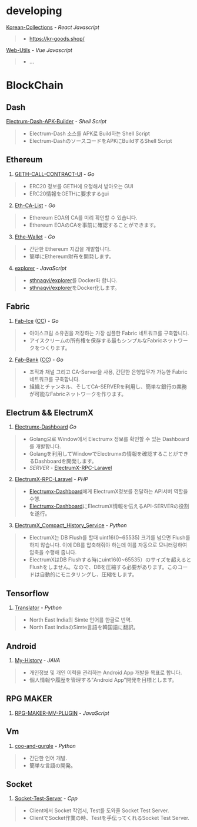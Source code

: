 developing
=============

[Korean-Collections](https://github.com/Kioryu/Korean-Collections) - *React* *Javascript*
> * https://kr-goods.shop/

[Web-Utils]() - *Vue* *Javascript*
> * ...

BlockChain
=============

Dash
-------------
[Electrum-Dash-APK-Builder](https://github.com/Kioryu/Electrum-Dash-APK-Builder) - *Shell Script*
> * Electrum-Dash 소스를 APK로 Build하는 Shell Script
> * Electrum-DashのソースコードをAPKにBuildするShell Script

Ethereum
-------------
1. [GETH-CALL-CONTRACT-UI](https://github.com/Kioryu/GETH-CALL-CONTRACT-UI) - *Go*
> * ERC20 정보를 GETH에 요청해서 받아오는 GUI
> * ERC20情報をGETHに要求するgui

2. [Eth-CA-List](https://github.com/Kioryu/Eth-CA-List) - *Go*
> * Ethereum EOA의 CA를 미리 확인할 수 있습니다.
> * Ethereum EOAのCAを事前に確認することができます。

3. [Ethe-Wallet](https://github.com/Kioryu/Ethe-Wallet) - *Go*
> * 간단한 Ethereum 지갑을 개발합니다.
> * 簡単にEthereum財布を開発します。

4. [explorer](https://github.com/Kioryu/explorer) - *JavaScript*
> * [sthnaqvi/explorer](https://github.com/sthnaqvi/explorer)를 Docker화 합니다.
> * [sthnaqvi/explorer](https://github.com/sthnaqvi/explorer)をDocker化します。


Fabric
-------------
1. [Fab-Ice](https://github.com/Kioryu/fabric-samples/tree/release-1.4/Fab-Ice) ([CC](https://github.com/Kioryu/fabric-samples/blob/release-1.4/chaincode/Fab-Ice/fabice.go)) - *Go*
> * 아이스크림 소유권을 저장하는 가장 심플한 Fabric 네트워크를 구축합니다.
> * アイスクリームの所有権を保存する最もシンプルなFabricネットワークをつくります。

2. [Fab-Bank](https://github.com/Kioryu/fabric-samples/tree/release-1.4/Fab-Bank) ([CC](https://github.com/Kioryu/fabric-samples/blob/release-1.4/chaincode/Fab-Bank/fabbank.go)) - *Go*
> * 조직과 채널 그리고 CA-Server을 사용, 간단한 은행업무가 가능한 Fabric 네트워크를 구축합니다.
> * 組織とチャンネル、そしてCA-SERVERを利用し、簡単な銀行の業務が可能なFabricネットワークを作ります。


Electrum && ElectrumX
-------------
1. [Electrumx-Dashboard](https://github.com/Kioryu/Electrumx-Dashboard) *Go*
> * Golang으로 Window에서 Electrumx 정보를 확인할 수 있는 Dashboard를 개발합니다.
> * Golangを利用してWindowでElectrumxの情報を確認することができるDashboardを開発します。
> * *SERVER* - [ElectrumX-RPC-Laravel](https://github.com/Kioryu/ElectrumX-RPC-Laravel)

2. [ElectrumX-RPC-Laravel](https://github.com/Kioryu/ElectrumX-RPC-Laravel) - *PHP*
> * [Electrumx-Dashboard](https://github.com/Kioryu/Electrumx-Dashboard)에게 ElectrumX정보를 전달하는 API서버 역할을 수행. 
> * [Electrumx-Dashboard](https://github.com/Kioryu/Electrumx-Dashboard)にElectrumX情報を伝えるAPI-SERVERの役割を遂行。

3. [ElectrumX_Compact_History_Service](https://github.com/Kioryu/ElectrumX_Compact_History_Service) - *Python*
> * ElectrumX는 DB Flush를 할때 uint16(0~65535) 크기를 넘으면 Flush를 하지 않습니다. 이에 DB를 압축해줘야 하는데 이를 자동으로 모니터링하여 압축을 수행해 줍니다.
> * ElectrumXはDB Flushする時にuint16(0~65535）のサイズを超えるとFlushをしません。なので、DBを圧縮する必要があります。このコードは自動的にモニタリングし、圧縮をします。

Tensorflow
-------------
1. [Translator](https://github.com/Kioryu/Translator) - *Python*
> * North East India의 Simte 언어를 한글로 번역.
> * North East IndiaのSimte言語を韓国語に翻訳。

Android
-------------
1. [My-History](https://github.com/Kioryu/My-History) - *JAVA*
> * 개인정보 및 개인 이력을 관리하는 Android App 개발을 목표로 합니다.
> * 個人情報や履歴を管理する”Android App”開発を目標とします。

RPG MAKER
-------------
1. [RPG-MAKER-MV-PLUGIN](https://github.com/Kioryu/RPG-MAKER-MV-PLUGIN) - *JavaScript*

Vm
-------------
1. [coo-and-gurgle](https://github.com/Kioryu/coo-and-gurgle) - *Python*
> * 간단한 언어 개발. 
> * 簡単な言語の開発。

Socket
-------------
1. [Socket-Test-Server](https://github.com/Kioryu/Socket-Test-Server) - *Cpp*
> * Client에서 Socket 작업시, Test를 도와줄 Socket Test Server.
> * ClientでSocket作業の時、Testを手伝ってくれるSocket Test Server.
